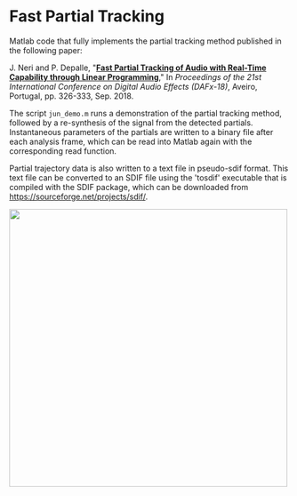 # Fast Partial Tracking

Matlab code that fully implements the partial tracking method published in the following paper:

J. Neri and P. Depalle, "<a href="http://dafx2018.web.ua.pt/papers/DAFx2018_paper_26.pdf" target="_blank">**Fast Partial Tracking of Audio with Real-Time Capability through Linear Programming**</a>," In *Proceedings of the 21st International Conference on Digital Audio Effects (DAFx-18)*, Aveiro, Portugal, pp. 326-333, Sep. 2018.

The script `jun_demo.m` runs a demonstration of the partial tracking method, followed by a re-synthesis of the signal from the detected partials. Instantaneous parameters of the partials are written to a binary file after each analysis frame, which can be read into Matlab again with the corresponding read function.

Partial trajectory data is also written to a text file in pseudo-sdif format. This text file can be converted to an SDIF file using the 'tosdif' executable that is compiled with the SDIF package, which can be downloaded from https://sourceforge.net/projects/sdif/.

<img src="https://www.music.mcgill.ca/~julian/wp-content/uploads/2020/11/partials_kara-768x570.png" alt="" width="500">
